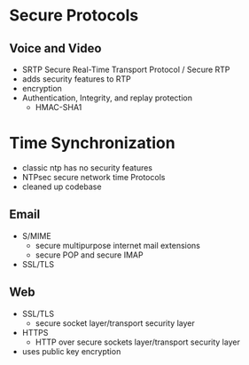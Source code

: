 # Secure Protocols

## Voice and Video

- SRTP Secure Real-Time Transport Protocol / Secure RTP
- adds security features to RTP
- encryption
- Authentication, Integrity, and replay protection
  - HMAC-SHA1

# Time Synchronization

- classic ntp has no security features
- NTPsec secure network time Protocols
- cleaned up codebase

## Email

- S/MIME
  - secure multipurpose internet mail extensions
  - secure POP and secure IMAP
- SSL/TLS

## Web

- SSL/TLS
  - secure socket layer/transport security layer
- HTTPS
  - HTTP over secure sockets layer/transport security layer
- uses public key encryption
